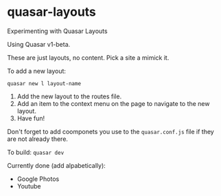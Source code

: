 # quasar-layouts
Experimenting with Quasar Layouts

Using Quasar v1-beta.

These are just layouts, no content. Pick a site a mimick it.

To add a new layout:
```
quasar new l layout-name
```

1) Add the new layout to the routes file.
2) Add an item to the context menu on the page to navigate to the new layout.
3) Have fun!

Don't forget to add coomponets you use to the `quasar.conf.js` file if they are not already there.

To build: `quasar dev`

Currently done (add alpabetically):
- Google Photos
- Youtube
